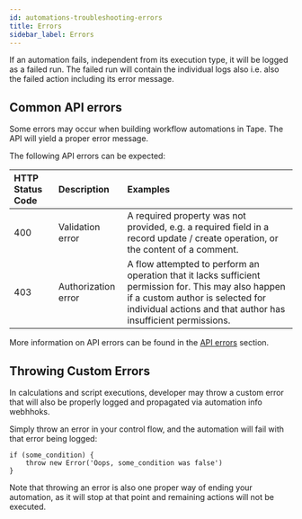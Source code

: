 ```yaml
---
id: automations-troubleshooting-errors
title: Errors
sidebar_label: Errors
---
```


If an automation fails, independent from its execution type, it will be logged as a failed run. The failed run will contain the individual logs also i.e. also the failed action including its error message.

## Common API errors

Some errors may occur when building workflow automations in Tape. The API will yield a proper error message.

The following API errors can be expected:

| HTTP Status Code | Description         | Examples                                                                                                                                                                                                   |
| :--------------- | :------------------ | :--------------------------------------------------------------------------------------------------------------------------------------------------------------------------------------------------------- |
| 400              | Validation error    | A required property was not provided, e.g. a required field in a record update / create operation, or the content of a comment.                                                                            |
| 403              | Authorization error | A flow attempted to perform an operation that it lacks sufficient permission for. This may also happen if a custom author is selected for individual actions and that author has insufficient permissions. |

More information on API errors can be found in the [API errors](/docs/api/errors) section.

## Throwing Custom Errors

In calculations and script executions, developer may throw a custom error that will also be properly logged and propagated via automation info webhhoks.

Simply throw an error in your control flow, and the automation will fail with that error being logged:

```
if (some_condition) {
    throw new Error('Oops, some_condition was false')
}
```

Note that throwing an error is also one proper way of ending your automation, as it will stop at that point and remaining actions will not be executed.
